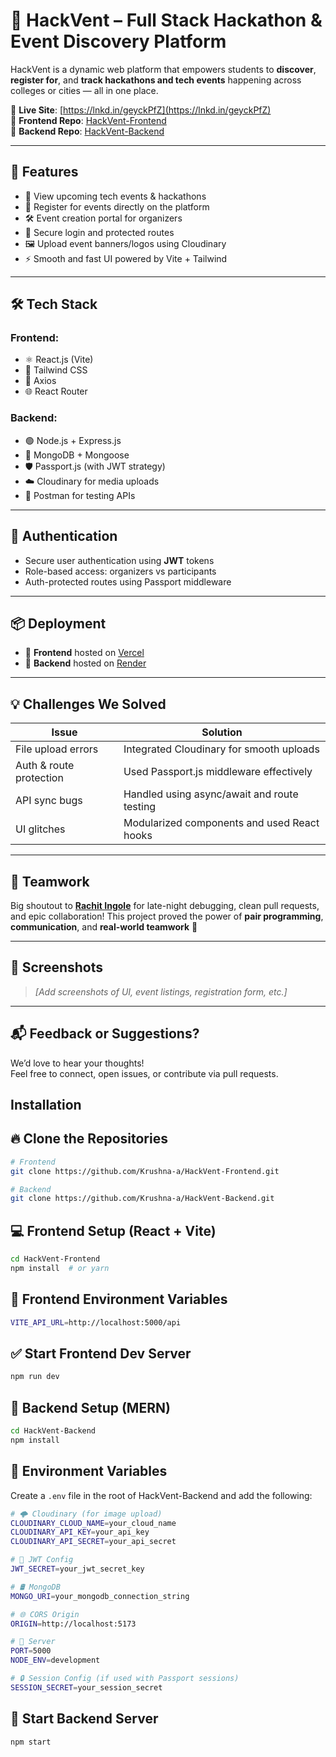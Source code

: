 # 🚀 HackVent – Full Stack Hackathon & Event Discovery Platform

HackVent is a dynamic web platform that empowers students to **discover**, **register for**, and **track hackathons and tech events** happening across colleges or cities — all in one place.

🔗 **Live Site**: [https://lnkd.in/geyckPfZ](https://lnkd.in/geyckPfZ)  
🔗 **Frontend Repo**: [HackVent-Frontend](https://github.com/Krushna-a/HackVent-Frontend)  
🔗 **Backend Repo**: [HackVent-Backend](https://github.com/Krushna-a/HackVent-Backend)

---

## 🌟 Features

- 📅 View upcoming tech events & hackathons
- 📝 Register for events directly on the platform
- 🛠️ Event creation portal for organizers
- 🔐 Secure login and protected routes
- 🖼️ Upload event banners/logos using Cloudinary
- ⚡ Smooth and fast UI powered by Vite + Tailwind

---

## 🛠️ Tech Stack

### Frontend:
- ⚛️ React.js (Vite)
- 🎨 Tailwind CSS
- 🔁 Axios
- 🌐 React Router

### Backend:
- 🟢 Node.js + Express.js
- 🍃 MongoDB + Mongoose
- 🛡️ Passport.js (with JWT strategy)
- ☁️ Cloudinary for media uploads
- 🧪 Postman for testing APIs

---

## 🔐 Authentication
- Secure user authentication using **JWT** tokens
- Role-based access: organizers vs participants
- Auth-protected routes using Passport middleware

---

## 📦 Deployment
- 🧭 **Frontend** hosted on [Vercel](https://vercel.com/)
- 🚀 **Backend** hosted on [Render](https://render.com/)

---

## 💡 Challenges We Solved

| Issue                  | Solution |
|------------------------|----------|
| File upload errors     | Integrated Cloudinary for smooth uploads |
| Auth & route protection| Used Passport.js middleware effectively |
| API sync bugs          | Handled using async/await and route testing |
| UI glitches            | Modularized components and used React hooks |

---

## 🤝 Teamwork

Big shoutout to [**Rachit Ingole**](#) for late-night debugging, clean pull requests, and epic collaboration! This project proved the power of **pair programming**, **communication**, and **real-world teamwork** 💪

---

## 📌 Screenshots

> _[Add screenshots of UI, event listings, registration form, etc.]_

---

## 📬 Feedback or Suggestions?

We’d love to hear your thoughts!  
Feel free to connect, open issues, or contribute via pull requests.

## Installation

## 🔥 Clone the Repositories

```bash
# Frontend
git clone https://github.com/Krushna-a/HackVent-Frontend.git

# Backend
git clone https://github.com/Krushna-a/HackVent-Backend.git
```

## 💻 Frontend Setup (React + Vite)

```bash
cd HackVent-Frontend
npm install  # or yarn
```

## 🔐 Frontend Environment Variables

```bash
VITE_API_URL=http://localhost:5000/api
```

## ✅ Start Frontend Dev Server

```bash
npm run dev
```

## 🧠 Backend Setup (MERN)

```bash
cd HackVent-Backend
npm install
```

## 🔐 Environment Variables

Create a ```.env``` file in the root of HackVent-Backend and add the following:
```bash
# 🌩️ Cloudinary (for image upload)
CLOUDINARY_CLOUD_NAME=your_cloud_name
CLOUDINARY_API_KEY=your_api_key
CLOUDINARY_API_SECRET=your_api_secret

# 🔐 JWT Config
JWT_SECRET=your_jwt_secret_key

# 🛢️ MongoDB
MONGO_URI=your_mongodb_connection_string

# 🌐 CORS Origin
ORIGIN=http://localhost:5173

# 🚀 Server
PORT=5000
NODE_ENV=development

# 🔒 Session Config (if used with Passport sessions)
SESSION_SECRET=your_session_secret

```

## 🚀 Start Backend Server

```bash
npm start
```


